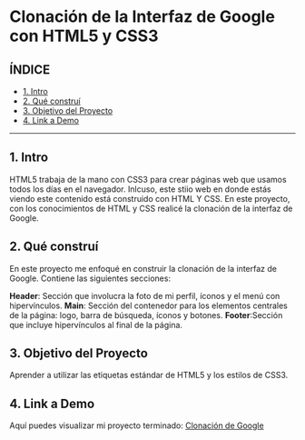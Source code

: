 # Clonación de la Interfaz de Google con HTML5 y CSS3

## **ÍNDICE**

* [1. Intro](#)
* [2. Qué construí](#)
* [3. Objetivo del Proyecto](#)
* [4. Link a Demo](#)

****
## 1. Intro
HTML5 trabaja de la mano con CSS3 para crear páginas web que usamos todos los días en el navegador. Inlcuso, este stiio web en donde estás viendo este contenido está construido con HTML Y CSS. En este proyecto, con los conocimientos de HTML y CSS realicé la clonación de la interfaz de Google. 

## 2. Qué construí
En este proyecto me enfoqué en construir la clonación de la interfaz de Google. Contiene las siguientes secciones:

**Header**: Sección que involucra la foto de mi perfil, íconos y el menú con hipervínculos. 
**Main**: Sección del contenedor para los elementos centrales de la página: logo, barra de búsqueda, íconos y botones. 
**Footer**:Sección que incluye hipervínculos al final de la página. 

## 3. Objetivo del Proyecto
Aprender a utilizar las etiquetas estándar de HTML5 y los estilos de CSS3.

## 4. Link a Demo
Aquí puedes visualizar mi proyecto terminado: [Clonación de Google](https://clonaciong00gle.netlify.app/)
